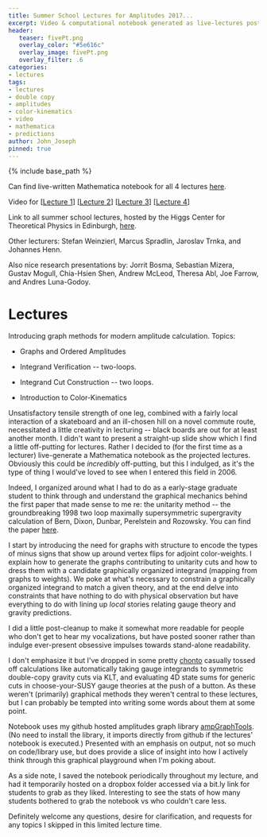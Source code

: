 ```yaml
---
title: Summer School Lectures for Amplitudes 2017...
excerpt: Video & computational notebook generated as live-lectures posted.
header:
   teaser: fivePt.png
   overlay_color: "#5e616c"
   overlay_image: fivePt.png
   overlay_filter: .6
categories:
- lectures
tags:
- lectures
- double copy
- amplitudes
- color-kinematics
- video
- mathematica
- predictions
author: John_Joseph
pinned: true
---
```

{% include base_path %}

Can find live-written Mathematica notebook for all 4 lectures [here](https://figshare.com/articles/Graphical_Methods_for_Sharp_Predictions_Live_Lecture_Notes_-_Amplitudes_2017_Summer_School/5197213).

Video for [[Lecture 1](https://media.ed.ac.uk/media/Amplitudes+Summer+School+2017+-+ohn+Joseph+CarrascoA+Graphical+Methods+for+Sharp+PredictionA+from+theories+entirely+formal+to+the+utterly+effective+-+lecture+1+/1_aan0792b/60996171)]
[[Lecture 2](https://media.ed.ac.uk/media/Amplitudes+Summer+School+-+John+Joseph+CarrascoA+Graphical+Methods+for+Sharp+PredictionA+from+theories+entirely+formal+to+the+utterly+effective+-+lecture+2/1_f4m1wl5h)] [[Lecture 3](https://media.ed.ac.uk/media/Amplitudes+Summer+School+2017A+John+Joseph+Carrasco++-+Graphical+Methods+for+Sharp+PredictionA+from+theories+entirely+formal+to+the+utterly+effective+-+lecture+3/1_jqiem0l6)] [[Lecture 4](https://media.ed.ac.uk/media/Amplitudes+Summer+School+2017A+John+Joseph+Carrasco+-+Graphical+Methods+for+Sharp+PredictionA+from+theories+entirely+formal+to+the+utterly+effective+-+lecture+4/1_3chpd4tj)]

Link to all summer school lectures, hosted by the Higgs Center for Theoretical Physics in Edinburgh, [here](https://indico.ph.ed.ac.uk/event/30/).  

Other lecturers:
 Stefan Weinzierl, Marcus Spradlin, Jaroslav Trnka, and Johannes Henn.

Also nice research presentations by: Jorrit Bosma, Sebastian Mizera, Gustav Mogull, Chia-Hsien Shen, Andrew McLeod, Theresa Abl, Joe Farrow, and Andres Luna-Godoy.  

# Lectures
Introducing graph methods for modern amplitude calculation.  Topics:

* Graphs and Ordered Amplitudes

* Integrand Verification -- two-loops.

* Integrand Cut Construction -- two loops.

* Introduction to Color-Kinematics

Unsatisfactory tensile strength of one leg, combined with a fairly local interaction of a skateboard and an ill-chosen hill on a novel commute route,  necessitated a little creativity in lecturing -- black boards are  out for at least another month.  I didn't want to present a straight-up slide show which I find a little off-putting for lectures. Rather I decided to (for the first time as a lecturer) live-generate a Mathematica notebook as the projected lectures. Obviously this could be *incredibly* off-putting, but this I indulged, as it's the type of thing I would've loved to see when I entered this field in 2006.

Indeed, I organized around what I had to do as a early-stage graduate student to think through and understand the graphical mechanics behind the first paper that made sense to me re: the unitarity method -- the groundbreaking 1998 two loop maximally supersymmetric supergravity calculation of Bern, Dixon, Dunbar, Perelstein and Rozowsky. You can find the paper [here](https://arxiv.org/abs/hep-th/9802162).  

I start by introducing the need for graphs with structure to encode the types of minus signs that show up around vertex flips for adjoint  color-weights.  I explain how to generate the graphs contributing to unitarity cuts and how to dress them with a candidate graphically organized integrand (mapping from graphs to weights).  We poke at what's necessary to constrain a graphically organized integrand to match a given theory, and at the end delve into constraints that have nothing to do with physical observation but have everything to do with lining up *local* stories relating gauge theory and gravity predictions.

I did a little post-cleanup to make it somewhat more readable for people who don't get to hear my vocalizations, but have posted sooner rather than indulge ever-present obsessive impulses towards stand-alone readability.

I don't emphasize it but I've dropped in some pretty [chonto](http://www.urbandictionary.com/define.php?term=chonto) casually tossed off calculations like automatically taking gauge integrands to symmetric double-copy gravity cuts via KLT, and evaluating 4D state sums for generic cuts in choose-your-SUSY gauge theories at the push of a button. As these weren't (primarily) graphical methods they weren't central to these lectures, but I can probably be tempted into writing some words about them at some point.  

Notebook uses my github hosted amplitudes graph library [ampGraphTools](https://github.com/drjjmc/ampGraphTools_mma). (No need to install the library, it imports directly from github if the lectures' notebook is executed.)  Presented with an emphasis on output, not so much on code/library use, but does provide a slice of insight into how I actively think through this graphical playground when I'm poking about.

As a side note, I saved the notebook periodically throughout my lecture, and had it temporarily hosted on a dropbox folder accessed via a bit.ly link for students to grab as they liked.  Interesting to see the stats of how many students bothered to grab the notebook vs who couldn't care less.

Definitely welcome any questions, desire for clarification, and requests for any topics I skipped in this limited lecture time.
